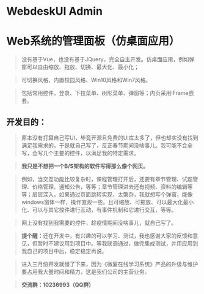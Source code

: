 ﻿# WebdeskUI Admin
# Web系统的管理面板（仿桌面应用）
>没有基于Vue，也没有基于JQuery，完全自主开发。仿桌面应用，例如弹窗可以自由缩放、拖放、切换、最大化、最小化；

>可切换风格，内置校园风格、Win10风格和Win7风格。

>包括常用控件，登录、下拉菜单、树形菜单、弹窗等；内页采用IFrame嵌套。

## 开发目的：
>原本没有打算自己写UI，毕竟开源且免费的UI库太多了，但也却实没有找到满足我需求的，于是就自己写了，反正春节期间没啥事儿。我可能不会全写，会写几个主要的控件，以满足我的特定需求。

><b>我只是不想把一个B/S架构的软件写得那么像个网页。</b>

>例如，当交互功能比较复杂时，课程管理打开后，还要有章节管理、试题管理、价格管理、通知公告，等等；章节管理进去还有视频、资料的编辑等等；层层深入，如果通过页面跳转实现，太繁杂，我就想写个弹窗，能像windows窗体一样，操作直观一些。且可缩放、可拖放、可以最大化最小化、可以与其它控件进行互动，有事件机制和它进行交互，等等。


>网上没有找到我需要的控件，趁疫情期间没啥事儿，就自己写了。

><b>提个醒：</b>还在开发中，有兴趣的可以学习、测试，我也感谢大家的反馈和意见，但暂时不建议用到项目中。等我联调通过，做完集成测试，并用应用到我自己的项目中后，稳定稳定再说。

>进入三月份开发就慢了下来，因为《微厦在线学习系统》产品的升级与维护要占用我大量时间和精力，这是我们公司的主营业务。

><b>交流群：10236993（QQ群）</b>

